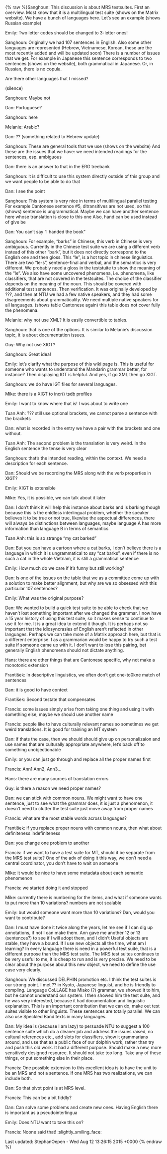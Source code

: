 {% raw %}Sanghoun: This discussion is about MRS testsuites. First an overview.
Most know that it is a multilingual test suite (shows on the Matrix
website). We have a bunch of languages here. Let’s see an example (shows
Russian example)

Emily: Two letter codes should be changed to 3-letter ones!

Sanghoun: Originally we had 107 sentences in English. Also some other
languages are represented (Hebrew, Vietnamese, Korean, these are the
most recently added and will be updated soon) There is a number of
issues that we get. For example in Japanese this sentence corresponds to
two sentences (shows on the website), both grammatical in Japanese. Or,
in Russian, there is no copula.

Are there other languages that I missed?

(silence)

Sanghoun: Maybe not

Dan: Portuguese?

Sanghoun: here

Melanie: Arabic?

Dan: ?? (something related to Hebrew update)

Sanghoun: These are general tools that we use (shows on the website) And
these are the issues that we have: we need intended readings for the
sentences, esp. ambiguous

Dan: there is an answer to that in the ERG treebank

Sanghoun: it is difficult to use this system directly outside of this
group and we want people to be able to do that

Dan: I see the point

Sanghoun: This system is very nice in terms of multilingual parallel
testing For example Cantonese sentence \#5, ditransitives are not used,
so this (shows) sentence is ungrammatical. Maybe we can have another
sentence here whose translation is close to this one Also, hand can be
used instead of give be

Dan: You can’t say “I handed the book”

Sanghoun: For example, “barks” in Chinese, this verb in Chinese is very
ambiguous. Currently in the Chinese test suite we are using a different
verb instead of this other “bark”, but it does not directly correspond
to the English one and then gloss. This “le”, is a hot topic in chinese
linguistics. There are two “le-s”, sentence-final and verbal, and the
semantics is very different. We probably need a gloss in the teststuite
to show the meaning of the “le”. We also have some uncovered phenomena,
i.e. phenomena, like classifiers, that are not covered in the
testsuites. The choice of the classifier depends on the meaning of the
noun. This should be covered with additional test sentences. Then
verification. It was originally developed by ???, and then at NTU we had
a few native speakers, and they had some disagreements about
grammaticality. We need multiple native speakers for all languages.
(shows table Cantonese again) this table does not cover fully the
phenomena.

Melanie: why not use XML? It is easily convertible to tables.

Sanghoun: that is one of the options. It is similar to Melanie’s
discussion topic, it is about documentation issues.

Guy: Why not use XIGT?

Sanghoun: Great idea!

Emily: let’s clarify what the purpose of this wiki page is. This is
useful for someone who wants to understand the Mandarin grammar better,
for instance? Then displaying IGT is helpful. And yes, if go XML then go
XIGT.

Sanghoun: we do have IGT files for several languages.

Mike: there is a XIGT to incr() tsdb profiles

Emily: I want to know where that is! I was about to write one

Tuan Anh: ??? still use optional brackets, we cannot parse a sentence
with the brackets

Dan: what is recorded in the entry we have a pair with the brackets and
one without.

Tuan Anh: The second problem is the translation is very weird. In the
English sentence the tense is very clear

Sanghoun: that’s the intended reading, within the context. We need a
description for each sentence.

Dan: Should we be recording the MRS along with the verb properties in
XIGT?

Emily: XIGT is extensible

Mike: Yes, it is possible, we can talk about it later

Dan: I don’t think it will help this instance about barks and is barking
though because this is the enldless interlingual problem, whether the
speaker believes it to be true or not true, likewise the aspectual
differences, there will always be distinctions between languages, maybe
language A has more information than language B in terms of semantics

Tuan Anh: this is so strange “my cat barked”

Dan: But you can have a cartoon where a cat barks, I don’t believe there
is a language in which it is ungrammatical to say “cat barks”, even if
there is no such a cat in the whole Vietnam, it is still a grammatical
sentence

Emily: How much do we care if it’s funny but still working?

Dan: Is one of the issues on the table that we as a committee come up
with a solution to make better alignment, but why are we so obsessed
with this particular 107 sentences?

Emily: What was the original purpose?

Dan: We wanted to build a quick test suite to be able to check that we
haven’t lost something important after we changed the grammar. I now
have a 15 year history of using this test suite, so it makes sense to
continue to use it for me. It is a great idea to extend it though. It is
perhaps not so important that the idiosyncrasies of English aren’t
reflected in other languages. Perhaps we can take more of a Matrix
approach here, but that is a different enterprise. I as a grammarian
would be happy to try such a test suite if someone came up with it. I
don’t want to lose this pairing, bet generally English phenomena should
not dictate anything.

Hans: there are other things that are Cantonese specific, why not make a
monotonic extension

František: In descriptive linguistics, we often don’t get one-to0kne
match of sentences

Dan: it is good to have context

František: Second testate that compensates

Francis: some issues simply arise from taking one thing and using it
with something else, maybe we should use another name

Francis: people like to have culturally relevant names so sometimes we
get weird translations. It is good for training an MT system

Dan: if thats the case, then we should should give up on personalizaion
and use names that are culturally appropriate anywhere, let’s back off
to something unobjectionable

Emily: or you can just go through and replace all the proper names first

Francis: Ann1 Ann2, Ann3…

Hans: there are many sources of translation errors

Guy: is there a reason we need proper names?

Dan: we can stick with common nouns. We might want to have one sentence,
just to see what the grammar does, it is just a phenomenon, it doesn’t
need to clutter the test suite just move away from proper names

Francis: what are the most stable words across languages?

František: if you replace proper nouns with common nouns, then what
about definiteness indefiniteness

Dan: you change one problem to another

Francis: if we want to have a test suite for MT, should it be separate
from the MRS test suite? One of the adv of doing it this way, we don’t
need a central coordinator, you don’t have to wait on someone

Mike: it would be nice to have some metadata about each semantic
phenomenon

Francis: we started doing it and stopped

Mike: currently there is numbering for the items, and what if someone
wants to put more than 10 variations? numbers are not scalable

Emily: but would someone want more than 10 variations? Dan, would you
want to contribute?

Dan: I must have done it twice along the years, let me see if I can dig
up annotations, if not I can make them. Ann gave me another 12 or 13
(sentences?) to see if I will adopt them, and I didn’t Useful objects
are stable, they have a bound. If I use new objects all the time, what
am I learning? In every language there is need in a powerful test suite,
that is a different purpose than the MRS test suite. The MRS test suites
continues to be very useful to me, it is cheap to run and is very
precise. We need to be clear about the purpose about this new object, we
need to define the use case very clearly.

Sanghoun: We discussed DELPHIN promotion etc. I think the test suites is
our strong point. I met ?? in Kyoto, Japanese linguist, and he is
friendly to compling. Language CoLLAGE has Miako (?) grammar, we showed
it to him, but he cannot understand our system. I then showed him the
test suite, and he was very interested, because it had documentation and
linguistic explanation. This is an important contribution that we can
do, make out test suites visible to other linguists. These sentences are
totally parallel. We can also use Speckled Band texts in many languages.

Dan: My idea is (because I am lazy) to persuade NTU to suggest a 100
sentence suite which do a cleaner job and address the issues raised, no
cultural references etc., add slots for classifiers, show it grammarians
around, and use that as a public face of our dolphin work, rather than
try and push this old work. It had a different purpose. Should make a
new, more sensitively designed resource. It should not take too long.
Take any of these things, or put something else in their place.

Francis: One possible extension to this excellent idea is to have the
unit to be an MRS and not a sentence. If one MRS has two realizations,
we can include both.

Dan: So that pivot point is at MRS level.

Francis: This can be a bit fiddly?

Dan: Can solve some problems and create new ones. Having English there
is important as a pseudointerlingua

Emily: Does NTU want to take this on?

Francis: Noone said that! :slightly\_smiling\_face:

Last updated: StephanOepen - Wed Aug 12 13:26:15 2015 +0000
{% endraw %}
